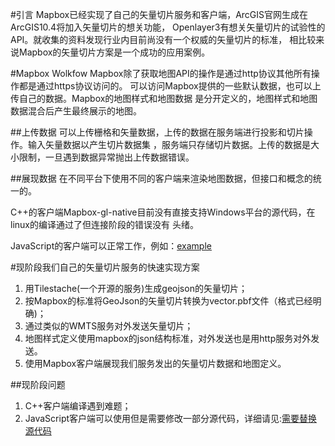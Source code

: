 #引言
Mapbox已经实现了自己的矢量切片服务和客户端，ArcGIS官网生成在ArcGIS10.4将加入矢量切片的想关功能，
Openlayer3有想关矢量切片的试验性的API。就收集的资料发现行业内目前尚没有一个权威的矢量切片的标准，
相比较来说Mapbox的矢量切片方案是一个成功的应用案例。

#Mapbox Wolkfow
Mapbox除了获取地图API的操作是通过http协议其他所有操作都是通过https协议访问的。
可以访问Mapbox提供的一些默认数据，也可以上传自己的数据。Mapbox的地图样式和地图数据
是分开定义的，地图样式和地图数据混合后产生最终展示的地图。

##上传数据
可以上传栅格和矢量数据，上传的数据在服务端进行投影和切片操作。输入矢量数据以产生切片数据集
，服务端只存储切片数据。上传的数据是大小限制，一旦遇到数据异常抛出上传数据错误。

##展现数据
在不同平台下使用不同的客户端来渲染地图数据，但接口和概念的统一的。

C++的客户端Mapbox-gl-native目前没有直接支持Windows平台的源代码，在linux的编译通过了但连接阶段的错误没有
头绪。

JavaScript的客户端可以正常工作，例如：[example](./mapbox/glgs/mbjs_example.html)

#现阶段我们自己的矢量切片服务的快速实现方案
1. 用Tilestache(一个开源的服务)生成geojson的矢量切片；
2. 按Mapbox的标准将GeoJson的矢量切片转换为vector.pbf文件（格式已经明确)；
3. 通过类似的WMTS服务对外发送矢量切片；
4. 地图样式定义使用mapbox的json结构标准，对外发送也是用http服务对外发送。
5. 使用Mapbox客户端展现我们服务发出的矢量切片数据和地图定义。

##现阶段问题
1. C++客户端编译遇到难题；
2. JavaScript客户端可以使用但是需要修改一部分源代码，详细请见:[需要替换源代码](./mapbox/Mapbox-gl-native调研.md)


